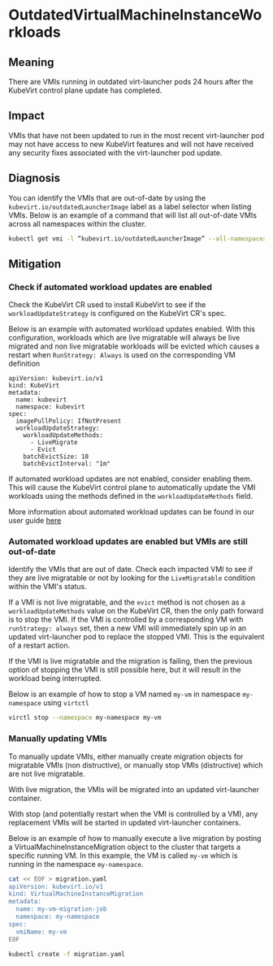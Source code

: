 # OutdatedVirtualMachineInstanceWorkloads

## Meaning

There are VMIs running in outdated virt-launcher pods 24 hours after the KubeVirt control plane update has completed.

## Impact

VMIs that have not been updated to run in the most recent virt-launcher pod may not have access to new KubeVirt features and will not have received any security fixes associated with the virt-launcher pod update.

## Diagnosis

You can identify the VMIs that are out-of-date by using the `kubevirt.io/outdatedLauncherImage` label as a label selector when listing VMIs. Below is an example of a command that will list all out-of-date VMIs across all namespaces within the cluster.

```bash
kubectl get vmi -l “kubevirt.io/outdatedLauncherImage” --all-namespaces
```

## Mitigation

### Check if automated workload updates are enabled

Check the KubeVirt CR used to install KubeVirt to see if the `workloadUpdateStrategy` is configured on the KubeVirt CR's spec.

Below is an example with automated workload updates enabled. With this configuration, workloads which are live migratable will always be live migrated and non live migratable workloads will be evicted which causes a restart when `RunStrategy: Always` is used on the corresponding VM definition

```
apiVersion: kubevirt.io/v1
kind: KubeVirt
metadata:
  name: kubevirt
  namespace: kubevirt
spec:
  imagePullPolicy: IfNotPresent
  workloadUpdateStrategy:
    workloadUpdateMethods:
      - LiveMigrate
      - Evict
    batchEvictSize: 10
    batchEvictInterval: "1m"
```

If automated workload updates are not enabled, consider enabling them. This will cause the KubeVirt control plane to automatically update the VMI workloads using the methods defined in the `workloadUpdateMethods` field.

More information about automated workload updates can be found in our user guide [here](https://kubevirt.io/user-guide/operations/updating_and_deletion/#updating-kubevirt-workloads)

### Automated workload updates are enabled but VMIs are still out-of-date

Identify the VMIs that are out of date. Check each impacted VMI to see if they are live migratable or not by looking for the ```LiveMigratable``` condition within the VMI's status.

If a VMI is not live migratable, and the `evict` method is not chosen as a `workloadUpdateMethods` value on the KubeVirt CR, then the only path forward is to stop the VMI. If the VMI is controlled by a corresponding VM with `runStrategy: always` set, then a new VMI will immediately spin up in an updated virt-launcher pod to replace the stopped VMI. This is the equivalent of a restart action.

If the VMI is live migratable and the migration is failing, then the previous option of stopping the VMI is still possible here, but it will result in the workload being interrupted.

Below is an example of how to stop a VM named `my-vm` in namespace `my-namespace` using `virtctl`

```bash
virctl stop --namespace my-namespace my-vm
```

### Manually updating VMIs

To manually update VMIs, either manually create migration objects for migratable VMIs (non distructive), or manually stop VMIs (distructive) which are not live migratable.

With live migration, the VMIs will be migrated into an updated virt-launcher container.

With stop (and potentially restart when the VMI is controlled by a VM), any replacement VMIs will be started in updated virt-launcher containers. 

Below is an example of how to manually execute a live migration by posting a VirtualMachineInstanceMigration object to the cluster that targets a specific running VM. In this example, the VM is called `my-vm` which is running in the namespace `my-namespace`.

```bash
cat << EOF > migration.yaml
apiVersion: kubevirt.io/v1
kind: VirtualMachineInstanceMigration
metadata:
  name: my-vm-migration-job
  namespace: my-namespace
spec:
  vmiName: my-vm
EOF

kubectl create -f migration.yaml

```

